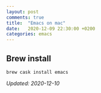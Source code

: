 ```yaml
---
layout: post
comments: true
title:  "Emacs on mac"
date:   2020-12-09 22:30:00 +0200
categories: emacs 
---
```


## Brew install

``` shell
brew cask install emacs
```


_Updated: 2020-12-10_
